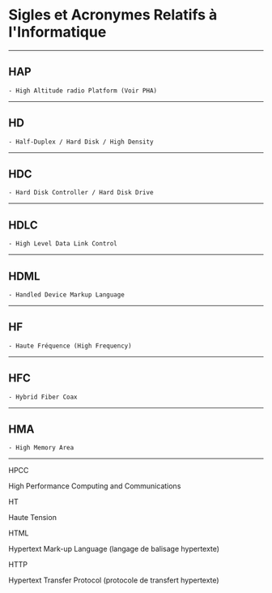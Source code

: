 # **Sigles et Acronymes Relatifs à l'Informatique**

---
## **HAP**

    - High Altitude radio Platform (Voir PHA)
---
## **HD**

    - Half-Duplex / Hard Disk / High Density
---
## **HDC**

    - Hard Disk Controller / Hard Disk Drive
---
## **HDLC**

    - High Level Data Link Control
---
## **HDML**

    - Handled Device Markup Language
---
## **HF**

    - Haute Fréquence (High Frequency)
---
## **HFC**

    - Hybrid Fiber Coax
---
## **HMA**

    - High Memory Area
---
HPCC

High Performance Computing and Communications

HT

Haute Tension

HTML

Hypertext Mark-up Language (langage de balisage hypertexte)

HTTP

Hypertext Transfer Protocol (protocole de transfert hypertexte)